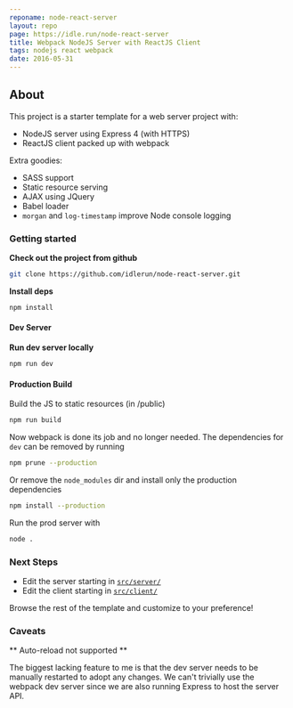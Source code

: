 ```yaml
---
reponame: node-react-server
layout: repo
page: https://idle.run/node-react-server
title: Webpack NodeJS Server with ReactJS Client
tags: nodejs react webpack
date: 2016-05-31
---
```


## About

This project is a starter template for a web server project with:

- NodeJS server using Express 4 (with HTTPS)
- ReactJS client packed up with webpack

Extra goodies:

- SASS support
- Static resource serving
- AJAX using JQuery
- Babel loader
- `morgan` and `log-timestamp` improve Node console logging


### Getting started

**Check out the project from github**

```bash
git clone https://github.com/idlerun/node-react-server.git
```

**Install deps**

```bash
npm install
```

#### Dev Server

**Run dev server locally**

```bash
npm run dev
```

#### Production Build

Build the JS to static resources (in /public)

```bash
npm run build
```

Now webpack is done its job and no longer needed.
The dependencies for `dev` can be removed by running

```bash
npm prune --production
```

Or remove the `node_modules` dir and install only the production dependencies

```bash
npm install --production
```

Run the prod server with

```bash
node .
```

### Next Steps

- Edit the server starting in [`src/server/`](https://github.com/idlerun/node-react-server/tree/src/server/)
- Edit the client starting in [`src/client/`](https://github.com/idlerun/node-react-server/tree/src/client/)

Browse the rest of the template and customize to your preference!


### Caveats

** Auto-reload not supported **

The biggest lacking feature to me is that the dev server needs to be manually
restarted to adopt any changes. We can't trivially use the webpack dev server since
we are also running Express to host the server API.